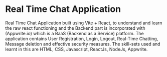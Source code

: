 # Real Time Chat Application

Real Time Chat Application built using Vite + React, to understand and learn the raw react functioning and the Backend part is incorporated
with (Appwrite.io) which is a BaaS (Backend as a Service) platform. The application contains User Registration, Login, Logout, Real-Time Chatting,
Message deletion and effective security measures.
The skill-sets used and learnt in this are HTML, CSS, Javascript, ReactJs, NodeJs, Appwrite. 
